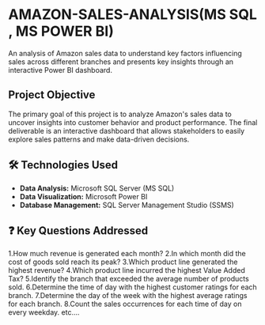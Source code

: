 # AMAZON-SALES-ANALYSIS(MS SQL , MS POWER BI)
An analysis of Amazon sales data to understand key factors influencing sales across different branches and presents key insights through an interactive Power BI dashboard.

## Project Objective
The primary goal of this project is to analyze Amazon's sales data to uncover insights into customer behavior and product performance. The final deliverable is an interactive dashboard that allows stakeholders to easily explore sales patterns and make data-driven decisions.

## 🛠️ Technologies Used

*   **Data Analysis:** Microsoft SQL Server (MS SQL)
*   **Data Visualization:** Microsoft Power BI
*   **Database Management:** SQL Server Management Studio (SSMS)

## ❓ Key Questions Addressed
1.How much revenue is generated each month?
2.In which month did the cost of goods sold reach its peak?
3.Which product line generated the highest revenue?
4.Which product line incurred the highest Value Added Tax?
5.Identify the branch that exceeded the average number of products sold.
6.Determine the time of day with the highest customer ratings for each branch.
7.Determine the day of the week with the highest average ratings for each branch.
8.Count the sales occurrences for each time of day on every weekday.
etc....

